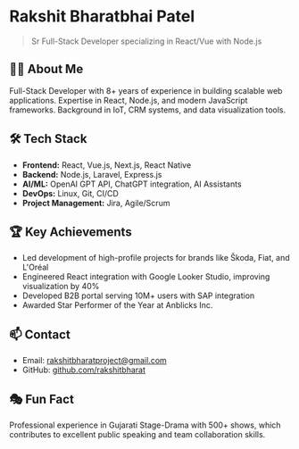 # Rakshit Bharatbhai Patel

> Sr Full-Stack Developer specializing in React/Vue with Node.js

## 👨‍💻 About Me

Full-Stack Developer with 8+ years of experience in building scalable web applications. Expertise in React, Node.js, and modern JavaScript frameworks. Background in IoT, CRM systems, and data visualization tools.

## 🛠 Tech Stack

- **Frontend:** React, Vue.js, Next.js, React Native
- **Backend:** Node.js, Laravel, Express.js
- **AI/ML:** OpenAI GPT API, ChatGPT integration, AI Assistants
- **DevOps:** Linux, Git, CI/CD
- **Project Management:** Jira, Agile/Scrum

## 🏆 Key Achievements

- Led development of high-profile projects for brands like Škoda, Fiat, and L'Oréal
- Engineered React integration with Google Looker Studio, improving visualization by 40%
- Developed B2B portal serving 10M+ users with SAP integration
- Awarded Star Performer of the Year at Anblicks Inc.

## 📫 Contact

- Email: rakshitbharatproject@gmail.com
- GitHub: [github.com/rakshitbharat](https://github.com/rakshitbharat)

## 🎭 Fun Fact

Professional experience in Gujarati Stage-Drama with 500+ shows, which contributes to excellent public speaking and team collaboration skills.
